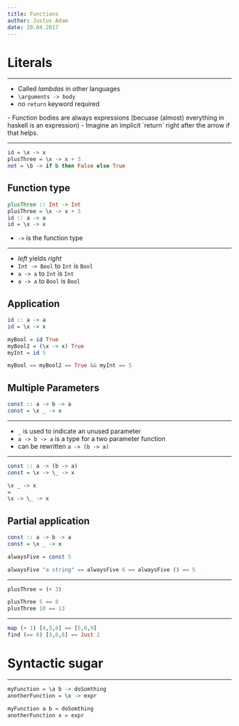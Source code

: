 ```yaml
---
title: Functions
author: Justus Adam
date: 20.04.2017
---
```


# Literals

---

- Called *lambdas* in other languages
- `\arguments -> body`
- no `return` keyword required

<aside class="notes">
- Function bodies are always expressions (becuase (almost) everything in haskell is an expression)
- Imagine an implicit `return` right after the arrow if that helps.
</aside>

---

```haskell
id = \x -> x
plusThree = \x -> x + 3
not = \b -> if b then False else True
```

## Function type


```haskell
plusThree :: Int -> Int
plusThree = \x -> x + 3
id :: a -> a
id = \x -> x
```

- `->` is the function type

---

- *left* yields *right*
- `Int -> Bool` to `Int` is `Bool`
- `a -> a` to `Int` is `Int`
- `a -> a` to `Bool` is `Bool`

## Application

```haskell
id :: a -> a
id = \x -> x

myBool = id True
myBool2 = (\x -> x) True
myInt = id 5

myBool == myBool2 == True && myInt == 5
```

## Multiple Parameters

```haskell
const :: a -> b -> a
const = \x _ -> x
```

---

- `_` is used to indicate an unused parameter
- `a -> b -> a` is a type for a two parameter function
- can be rewritten `a -> (b -> a)`

---

```haskell
const :: a -> (b -> a)
const = \x -> \_ -> x
```

```haskell
\x _ -> x
≈
\x -> \_ -> x
```

## Partial application

```haskell
const :: a -> b -> a
const = \x _ -> x

alwaysFive = const 5

alwaysFive "a string" == alwaysFive 6 == alwaysFive () == 5
```

---

```haskell
plusThree = (+ 3)

plusThree 5 == 8
plusThree 10 == 13
```

---

```haskell
map (+ 1) [4,5,8] == [5,6,9]
find (== 6) [3,6,8] == Just 2
```


# Syntactic sugar

---

```haskell
myFunction = \a b -> doSomthing
anotherFunction = \x -> expr

myFunction a b = doSomthing
anotherFunction x = expr
```
